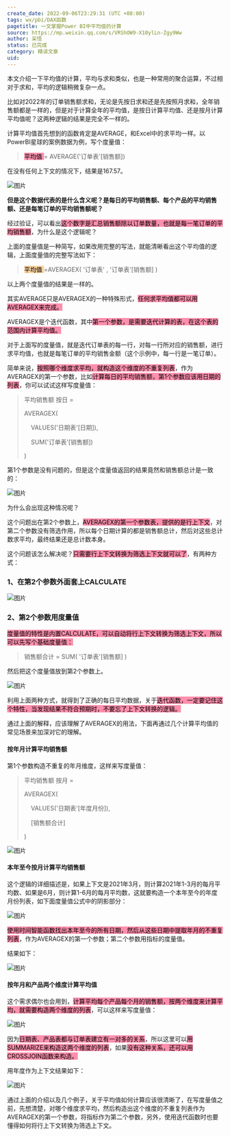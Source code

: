 ```yaml
---
create_date: 2022-09-06T23:29:31 (UTC +08:00)
tags: wx/pbi/DAX函数
pagetitle: 一文掌握Power BI中平均值的计算
source: https://mp.weixin.qq.com/s/VRShOW9-X10ylLn-Zgy9Ww
author: 采悟
status: 已完成
category: 精读文章
uid: 
---
```


本文介绍一下平均值的计算，平均与求和类似，也是一种常用的聚合运算，不过相对于求和，平均的逻辑稍微复杂一点。

比如对2022年的订单销售额求和，无论是先按日求和还是先按照月求和，全年销售额都是一样的，但是对于计算全年的平均值，是按日计算平均值、还是按月计算平均值呢？这两种逻辑的结果是完全不一样的。

计算平均值首先想到的函数肯定是AVERAGE，和Excel中的求平均一样。以PowerBI星球的案例数据为例，写个度量值：

> <mark style="background: #FF5582A6;">平均值 </mark>\= AVERAGE('订单表'\[销售额\])

在没有任何上下文的情况下，结果是167.57。

![图片](https://mmbiz.qpic.cn/mmbiz_png/aHEbZtANQJO5zoYR6pbK9IbeSSraiaQlPzwE8ve8Rd8u9JaV8V53sYVpcbaEEULDoTHiabms3icW9JNrS1bpFgxIQ/640?wx_fmt=png&wxfrom=5&wx_lazy=1&wx_co=1)

**但是这个数据代表的是什么含义呢？是每日的平均销售额、每个产品的平均销售额、还是每笔订单的平均销售额呢？**

经过验证，可以看出<mark style="background: #FF5582A6;">这个数字是汇总销售额除以订单数量，也就是每一笔订单的平均销售额</mark>，为什么是这个逻辑呢？

上面的度量值是一种简写，如果改用完整的写法，就能清晰看出这个平均值的逻辑，上面度量值的完整写法如下：

> <mark style="background: #FFB86CA6;">平均值 </mark>\=AVERAGEX( '订单表' , '订单表'\[销售额\] )

以上两个度量值的结果是一样的。

其实AVERAGE只是AVERAGEX的一种特殊形式，<mark style="background: #FF5582A6;">任何求平均值都可以用AVERAGEX来完成。</mark>

AVERAGEX是个迭代函数，其中<mark style="background: #FF5582A6;">第一个参数，是需要迭代计算的表，在这个表的范围内计算平均值。</mark>

对于上面写的度量值，就是迭代订单表的每一行，对每一行所对应的销售额，进行求平均值，也就是每笔订单的平均销售金额（这个示例中，每一行是一笔订单）。

简单来说，<mark style="background: #FF5582A6;">按照哪个维度求平均，就构造这个维度的不重复列表</mark>，作为AVERAGEX的第一个参数，比如<mark style="background: #FF5582A6;">计算每日的平均销售额，第1个参数应该用日期的列表</mark>，你可以试试这样写度量值：

> 平均销售额 按日 =
> 
> AVERAGEX(
> 
>     VALUES('日期表'\[日期\]),
> 
>     SUM('订单表'\[销售额\])
> 
> )

第1个参数是没有问题的，但是这个度量值返回的结果竟然和销售额总计是一致的：

![图片](https://mmbiz.qpic.cn/mmbiz_png/aHEbZtANQJO5zoYR6pbK9IbeSSraiaQlPLrq80hEHHrygjVfj6jPqxdrMKkSic5bFhNgasZI6KVBq8RzuLyHGHVQ/640?wx_fmt=png&wxfrom=5&wx_lazy=1&wx_co=1)

为什么会出现这种情况呢？

这个问题出在第2个参数上，<mark style="background: #FF5582A6;">AVERAGEX的第一个参数表，提供的是行上下文</mark>，对第二个参数没有筛选作用，所以每个日期计算的都是销售额总计，然后对这些总计数求平均，最终结果还是总计数本身。  

这个问题该怎么解决呢？<mark style="background: #FF5582A6;">只需要行上下文转换为筛选上下文就可以了</mark>，有两种方式：  

### **1、在第2个参数外面套上CALCULATE**

![图片](https://mmbiz.qpic.cn/mmbiz_png/aHEbZtANQJO5zoYR6pbK9IbeSSraiaQlPX7NauCG7fetoC9yKGHM5HIuicpyiaamYAicoFiax36icoGrW0lYlSdytnibA/640?wx_fmt=png&wxfrom=5&wx_lazy=1&wx_co=1)

### **2、第2个参数用度量值**

<mark style="background: #FF5582A6;">度量值的特性是内置CALCULATE，可以自动将行上下文转换为筛选上下文，所以可以先写个基础度量值：  </mark>

> 销售额合计 \= SUM( '订单表'\[销售额\] )

然后把这个度量值放到第2个参数上。

![图片](https://mmbiz.qpic.cn/mmbiz_png/aHEbZtANQJO5zoYR6pbK9IbeSSraiaQlPhmpeCSg8yTzibprOMjMWibCic3icQJ3gK3nTGHSsgWZGSiaqQAcTpDm2wmw/640?wx_fmt=png&wxfrom=5&wx_lazy=1&wx_co=1)

利用上面两种方式，就得到了正确的每日平均数据，关于<mark style="background: #FF5582A6;">迭代函数，一定要记住这个特性，当发现结果不符合预期时，不要忘了上下文转换的逻辑。</mark>

通过上面的解释，应该理解了AVERAGEX的用法，下面再通过几个计算平均值的常见场景来加深对它的理解。

#### **按年月计算平均销售额**

第1个参数构造不重复的年月维度，这样来写度量值：  

> 平均销售额 按月 \=
> 
> AVERAGEX(
> 
>     VALUES('日期表'\[年度月份\]),
> 
>     \[销售额合计\]
> 
> )

![图片](https://mmbiz.qpic.cn/mmbiz_png/aHEbZtANQJO5zoYR6pbK9IbeSSraiaQlPEEMRlYjibOKKJGnr9JnSft4kAKzyTs8icg7SeAAWJ1ZWl3WNxC09c0nQ/640?wx_fmt=png&wxfrom=5&wx_lazy=1&wx_co=1)

#### **本年至今按月计算平均销售额**

这个逻辑的详细描述是，如果上下文是2021年3月，则计算2021年1-3月的每月平均数、如果是6月，则计算1-6月的每月平均数，这就要构造一个本年至今的年度月份列表，如下面度量值公式中的阴影部分：

![图片](https://mmbiz.qpic.cn/mmbiz_png/aHEbZtANQJO5zoYR6pbK9IbeSSraiaQlP1nMCEhZSGhQkuPzOyZO3nFBIPx2YExlb5lVy19DyaSoAjEK6v6fFew/640?wx_fmt=png&wxfrom=5&wx_lazy=1&wx_co=1)

<mark style="background: #FF5582A6;">使用时间智能函数找出本年至今的所有日期，然后从这些日期中提取年月的不重复列表</mark>，作为AVERAGEX的第一个参数；第二个参数用指标的度量值。

结果如下：

![图片](https://mmbiz.qpic.cn/mmbiz_png/aHEbZtANQJO5zoYR6pbK9IbeSSraiaQlPyCunUmawDXHfNPrLSAB9zB4Z6BqpRWicQr95TJ2aQpzJlRb3dpbu3RA/640?wx_fmt=png&wxfrom=5&wx_lazy=1&wx_co=1)

#### **按年月和产品两个维度计算平均值**

这个需求偶尔也会用到，<mark style="background: #FF5582A6;">计算平均每个产品每个月的销售额，按两个维度来计算平均，就需要构造两个维度的列表</mark>，可以这样来写度量值：

![图片](https://mmbiz.qpic.cn/mmbiz_png/aHEbZtANQJO5zoYR6pbK9IbeSSraiaQlPyhJGereHh20c4OVumTMf98LH2gSsbCXYDWOz10ia7NE1H6DGjYuUrBg/640?wx_fmt=png&wxfrom=5&wx_lazy=1&wx_co=1)

因为<mark style="background: #FF5582A6;">日期表、产品表都与订单表建立有一对多的关系</mark>，所以这里可以<mark style="background: #FF5582A6;">用SUMMARIZE来构造这两个维度的列表</mark>，如果<mark style="background: #FF5582A6;">没有这种关系，还可以用CROSSJOIN函数来构造。</mark>

用年度作为上下文结果如下：

![图片](https://mmbiz.qpic.cn/mmbiz_png/aHEbZtANQJO5zoYR6pbK9IbeSSraiaQlPy0gzAFL0sYfpP2EC7uP1Bxhib4ibwjvhHeRZUsk3grNBuuYJZSIdMrvg/640?wx_fmt=png&wxfrom=5&wx_lazy=1&wx_co=1)

通过上面的介绍以及几个例子，关于平均值如何计算应该很清晰了，在写度量值之前，先想清楚，对哪个维度求平均，然后构造出这个维度的不重复列表作为AVERAGEX的第一个参数，将指标作为第二个参数，另外，使用迭代函数时也要懂得如何将行上下文转换为筛选上下文。
